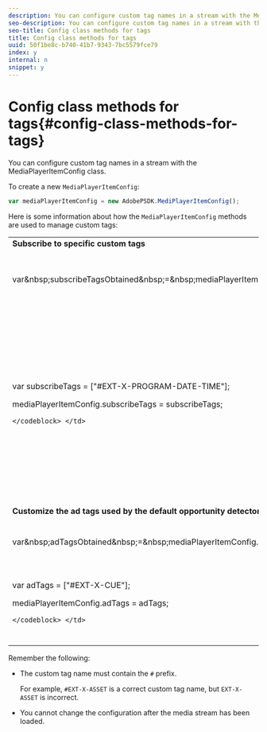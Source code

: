 ```yaml
---
description: You can configure custom tag names in a stream with the MediaPlayerItemConfig class.
seo-description: You can configure custom tag names in a stream with the MediaPlayerItemConfig class.
seo-title: Config class methods for tags
title: Config class methods for tags
uuid: 50f1be8c-b740-41b7-9343-7bc5579fce79
index: y
internal: n
snippet: y
---
```


# Config class methods for tags{#config-class-methods-for-tags}

You can configure custom tag names in a stream with the MediaPlayerItemConfig class.

To create a new `MediaPlayerItemConfig`: 

```js
var mediaPlayerItemConfig = new AdobePSDK.MediPlayerItemConfig();
```

Here is some information about how the `MediaPlayerItemConfig` methods are used to manage custom tags:  

<table id="table_0AC0973497144DDAB05726E3F031ACD1"> 
 <tbody> 
  <tr> 
   <td colspan="2"> <b>Subscribe to specific custom tags</b> </td> 
  </tr> 
  <tr> 
   <td colname="col1"> 
    <codeblock class="syntax javascript">
      var&amp;nbsp;subscribeTagsObtained&amp;nbsp;=&amp;nbsp;mediaPlayerItemConfig.subscribeTags; 
    </codeblock> </td> 
   <td colname="col2"> <p>Retrieves the current list of subscribed tags. </p> </td> 
  </tr> 
  <tr> 
   <td colname="col1"> 
    <codeblock class="syntax javascript">
      var&nbsp;subscribeTags&nbsp;=&nbsp;["#EXT-X-PROGRAM-DATE-TIME"]; 
     
mediaPlayerItemConfig.subscribeTags&nbsp;=&nbsp;subscribeTags;

    </codeblock> </td> 
   <td colname="col2"> <p>Sets the list of subscribed tags exposed to the application. </p> <p>Your application is also automatically subscribed to all tags that are transmitted through <span class="codeph"> adTags </span>. </p> </td> 
  </tr> 
  <tr> 
   <td colspan="2"> <b>Customize the ad tags used by the default opportunity detector </b> </td> 
  </tr> 
  <tr> 
   <td colname="col1"> 
    <codeblock class="syntax javascript">
      var&amp;nbsp;adTagsObtained&amp;nbsp;=&amp;nbsp;mediaPlayerItemConfig.adTags; 
    </codeblock> </td> 
   <td colname="col2"> <p>Retrieves the current list of ad tags. </p> </td> 
  </tr> 
  <tr> 
   <td colname="col1"> 
    <codeblock class="syntax javascript">
      var&nbsp;adTags&nbsp;=&nbsp;["#EXT-X-CUE"]; 
     
mediaPlayerItemConfig.adTags&nbsp;=&nbsp;adTags;

    </codeblock> </td> 
   <td colname="col2"> <p>Sets the list of ad tags to be used by the default opportunity generator. </p> </td> 
  </tr> 
 </tbody> 
</table>

Remember the following:

* The custom tag name must contain the `#` prefix.

  For example, `#EXT-X-ASSET` is a correct custom tag name, but `EXT-X-ASSET` is incorrect. 

* You cannot change the configuration after the media stream has been loaded.

